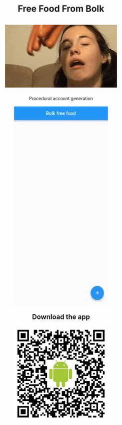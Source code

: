<h1 align="center">
  Free Food From Bolk <br>
  <br>
  <img src="https://github.com/aumanuel/free_food_from_bolk/blob/main/assets/sausage.gif" height="200" />
</h1>

<p align="center">
  Procedural account generation <br>
  <br>
  <img src="https://github.com/aumanuel/free_food_from_bolk/blob/main/assets/demo.gif" width="300" />
</p>

<h2 align="center">Download the app</h2>
<p align="center">
  <img width="300" src="https://github.com/aumanuel/free_food_from_bolk/blob/main/assets/QRCode.png">
  <br>
  <br>
</p>
